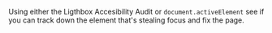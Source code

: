 Using either the Ligthbox Accesibility Audit or `document.activeElement` see if you can track down the element that's
stealing focus and fix the page.
